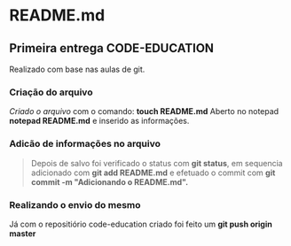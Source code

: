 # README.md
## Primeira entrega CODE-EDUCATION

Realizado com base nas aulas de git.

### Criação do arquivo

*Criado o arquivo* com o comando: **touch README.md**
Aberto no notepad **notepad README.md** e inserido as informações.

### Adicão de informações no arquivo

> Depois de salvo foi verificado o status com **git status**, em sequencia adicionado com **git add README.md** e efetuado o commit com **git commit -m "Adicionando o README.md".**

### Realizando o envio do mesmo

Já com o repositiório code-education criado foi feito um **git push origin master**
